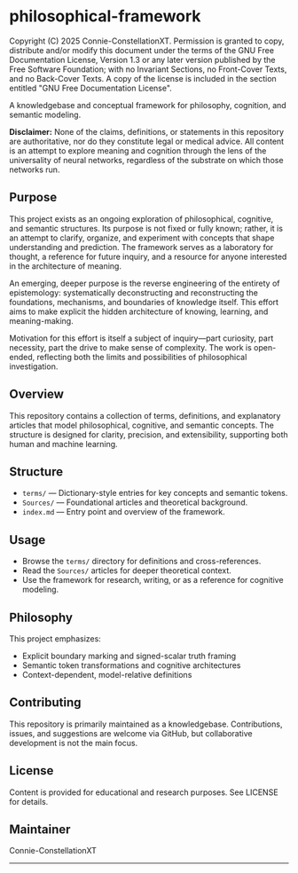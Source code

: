 # philosophical-framework

Copyright (C) 2025 Connie-ConstellationXT.
Permission is granted to copy, distribute and/or modify this document
under the terms of the GNU Free Documentation License, Version 1.3
or any later version published by the Free Software Foundation;
with no Invariant Sections, no Front-Cover Texts, and no Back-Cover Texts.
A copy of the license is included in the section entitled "GNU Free Documentation License".

A knowledgebase and conceptual framework for philosophy, cognition, and semantic modeling.

**Disclaimer:**
None of the claims, definitions, or statements in this repository are authoritative, nor do they constitute legal or medical advice. All content is an attempt to explore meaning and cognition through the lens of the universality of neural networks, regardless of the substrate on which those networks run.

## Purpose

This project exists as an ongoing exploration of philosophical, cognitive, and semantic structures. Its purpose is not fixed or fully known; rather, it is an attempt to clarify, organize, and experiment with concepts that shape understanding and prediction. The framework serves as a laboratory for thought, a reference for future inquiry, and a resource for anyone interested in the architecture of meaning.

An emerging, deeper purpose is the reverse engineering of the entirety of epistemology: systematically deconstructing and reconstructing the foundations, mechanisms, and boundaries of knowledge itself. This effort aims to make explicit the hidden architecture of knowing, learning, and meaning-making.

Motivation for this effort is itself a subject of inquiry—part curiosity, part necessity, part the drive to make sense of complexity. The work is open-ended, reflecting both the limits and possibilities of philosophical investigation.

## Overview
This repository contains a collection of terms, definitions, and explanatory articles that model philosophical, cognitive, and semantic concepts. The structure is designed for clarity, precision, and extensibility, supporting both human and machine learning.

## Structure
- `terms/` — Dictionary-style entries for key concepts and semantic tokens.
- `Sources/` — Foundational articles and theoretical background.
- `index.md` — Entry point and overview of the framework.

## Usage
- Browse the `terms/` directory for definitions and cross-references.
- Read the `Sources/` articles for deeper theoretical context.
- Use the framework for research, writing, or as a reference for cognitive modeling.

## Philosophy
This project emphasizes:
- Explicit boundary marking and signed-scalar truth framing
- Semantic token transformations and cognitive architectures
- Context-dependent, model-relative definitions

## Contributing
This repository is primarily maintained as a knowledgebase. Contributions, issues, and suggestions are welcome via GitHub, but collaborative development is not the main focus.

## License
Content is provided for educational and research purposes. See LICENSE for details.

## Maintainer
Connie-ConstellationXT

---


